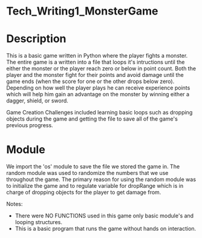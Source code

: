 # Tech_Writing1_MonsterGame
Description
=================================================
This is a basic game written in Python where the player fights a monster. The entire game is a written into a file that loops it's intructions until the either the monster or the player reach zero or below in point count. 
Both the player and the monster fight for their points and avoid damage until the game ends (when the score for one or the other drops below zero). Depending on how well the player plays he can receive experience points which will help him gain an advantage on the monster by winning either a dagger, shield, or sword. 

Game Creation Challenges included learning basic loops such as dropping objects during the game and getting the file to save all of the game's previous progress.

Module 
================================================
We import the 'os' module to save the file we stored the game in. 
The random module was used to randomize the numbers that we use throughout the game. The primary reason for using the random module was to initialize the game and to regulate variable for dropRange which is in charge of dropping objects for the player to get damage from. 

Notes:
* There were NO FUNCTIONS used in this game only basic module's and looping structures. 
* This is a basic program that runs the game without hands on interaction.


